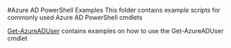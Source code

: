 #Azure AD PowerShell Examples
This folder contains example scripts for commonly used Azure AD PowerShell cmdlets

[Get-AzureADUser](https://github.com/AzureAD/azure-activedirectory-powershell/tree/gh-pages/Examples/Get-AzureADUser) contains examples on how to use the Get-AzureADUser cmdlet
